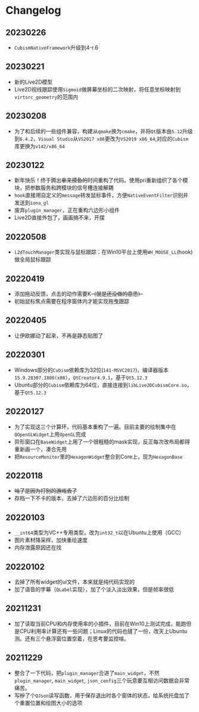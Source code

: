 # Changelog
## 20230226
  * `CubismNativeFramework`升级到4-r.6
## 20230221
  * 新的Live2D模型
  * Live2D视线跟踪使用`Sigmoid`做屏幕坐标的二次映射，将任意坐标映射到`virtsrc_geometry`的范围内
## 20230208
  * 为了和后续的一些组件兼容，构建从`qmake`换为`cmake`，并将`Qt`版本由`5.12`升级到`6.4.2`，`Visual Studio`从`VS2017 x86`更改为`VS2019 x86_64`,对应的`Cubism`库更换为`v142/x86_64`
## 20230122
  * 新年快乐！终于腾出~~拿来摸鱼的~~时间重构了代码。使用pri重新组织了各个模块，把参数服务和跨模块的信号槽连接解耦
  * `hook`直接用自定义的`message`转发鼠标事件，方便`NativeEventFilter`识别并发送到`iona_gl`
  * 废弃`plugin_manager`，正在重构六边形小组件
  * Live2D直接外包了，画画搞不来，开摆
## 20220508
  * `L2dTouchManager`类实现与鼠标跟踪：在Win10平台上使用`WH_MOUSE_LL`(hook)做全局鼠标跟踪
## 20220419
  * 添加拖动反馈，点击的动作需要K~~（就是还没做的意思）~~
  * 初始鼠标焦点需要在程序窗体内才能实现拖曳跟踪
## 20220405
  * 让伊欧娜动了起来，不再是静态贴图了
## 20220301
  * Windows部分的`Cubism`依赖库为32位(`141-MSVC2017`)，编译器版本`15.9.28307.1800(x86)`，`QtCreator4.9.1`，基于`Qt5.12.3`
  * Ubuntu部分的`Cubism`依赖库为64位，直接连接到`libLive2DCubismCore.so`，基于`Qt5.12.3`
## 20220127
  * 为了实现这三个计算环，代码基本重构了一遍。目前主要的绘制集中在`QOpenGLWidget`上用`OpenGL`完成
  * 异形窗口在`BaseWidget`上用了一个很粗糙的mask实现，反正每次改布局都得重新画一个，凑合先用
  * 把`ResourceMonitor`里的`HexagonWidget`整合到Core上，现为`HexagonBase`
## 20220118
  * ~~咕了是因为打别的游戏去了~~
  * 存档一下不卡的版本，去掉了六边形的百分比绘制
## 20220103    
  * `__int64`类型为VC++专用类型，改为`int32_t`以在Ubuntu上使用（GCC）
  * 图片素材降采样，加快重绘速度
  * 内存泄露原因还在找
## 20220102  
  * 去掉了所有widget的ui文件，本来就是纯代码实现的
  * 加了语音的字幕（`QLabel`实现），加了个淡入淡出效果，但是帧率很低
## 20211231
  * 加了读取当前CPU和内存使用率的小插件，目前在Win10上测试完成，能跑但是CPU利用率计算还有一些问题；Linux的代码也缝了一份，改天上Ubuntu测。还有三个悬浮窗位置空着，在思考要监控啥。
## 20211229
  * 整合了一下代码，把`plugin_manager`合进了`main_widget`，不然`plugin_manager`, `main_widget`, `json_config`三个玩意要互相访问数据会非常痛苦。
  * 写~~抄~~了个`QJson`读写函数，用于保存退出时各个窗体的状态，给系统托盘加了个重置位置和绘图大小的选项